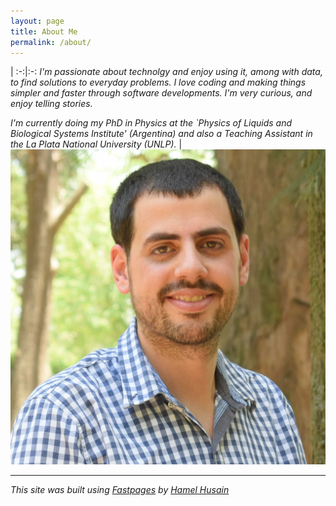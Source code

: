 ```yaml
---
layout: page
title: About Me
permalink: /about/
---
```



|
:-:|:-:
*I'm passionate about technolgy and enjoy using it, among with data, to find solutions to everyday problems. I love coding and making things simpler and faster through software developments.  I'm very curious, and enjoy telling stories.*

*I'm currently doing my PhD in Physics at the `Physics of Liquids and Biological Systems Institute' (Argentina) and also a Teaching Assistant in the La Plata National University (UNLP).*    | ![](https://raw.githubusercontent.com/Raudcu/blog/master/images/me.jpg)

---

*This site was built using [Fastpages](https://github.com/fastai/fastpages) by [Hamel Husain](https://github.com/hamelsmu)*
